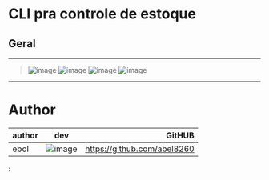 # CLI pra controle de estoque
## Geral 
***
> ![image](https://img.shields.io/badge/lang%3A%20-pascal-yellow)
> ![image](https://img.shields.io/badge/state%20%20-in--devlopment-brightgreen)
> ![image](https://img.shields.io/badge/version-v(1.00.01)-blue)
> ![image](https://img.shields.io/badge/type-%20downloadable-sucess)
***
# Author 
| author|     dev      |GitHUB |
|----------|:-------------:|------:|
| ebol |  ![image](https://i.ibb.co/4mhxPHR/res1.png) | https://github.com/abel8260|
:  
